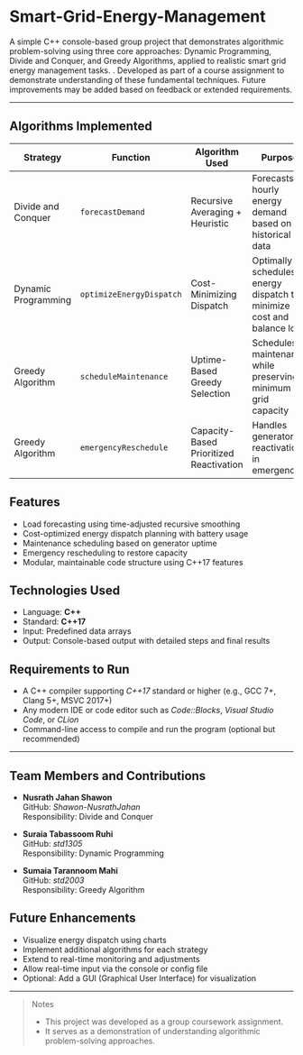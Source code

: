 # Smart-Grid-Energy-Management
A simple C++ console-based group project that demonstrates algorithmic problem-solving using three core approaches: Dynamic Programming, Divide and Conquer, and Greedy Algorithms, applied to realistic smart grid energy management tasks.
. Developed as part of a course assignment to demonstrate understanding of these fundamental techniques. Future improvements may be added based on feedback or extended requirements.

---

## Algorithms Implemented

| Strategy              | Function              | Algorithm Used                      | Purpose                                                                 |
|-----------------------|-----------------------|--------------------------------------|-------------------------------------------------------------------------|
| Divide and Conquer    | `forecastDemand`      | Recursive Averaging + Heuristic      | Forecasts hourly energy demand based on historical data                |
| Dynamic Programming   | `optimizeEnergyDispatch` | Cost-Minimizing Dispatch             | Optimally schedules energy dispatch to minimize cost and balance load  |
| Greedy Algorithm      | `scheduleMaintenance` | Uptime-Based Greedy Selection        | Schedules maintenance while preserving minimum grid capacity           |
| Greedy Algorithm      | `emergencyReschedule` | Capacity-Based Prioritized Reactivation | Handles generator reactivation in emergencies                      |


## Features

- Load forecasting using time-adjusted recursive smoothing
- Cost-optimized energy dispatch planning with battery usage
- Maintenance scheduling based on generator uptime
- Emergency rescheduling to restore capacity
- Modular, maintainable code structure using C++17 features


## Technologies Used

- Language: **C++**
- Standard: **C++17**
- Input: Predefined data arrays
- Output: Console-based output with detailed steps and final results


## Requirements to Run

- A C++ compiler supporting *C++17* standard or higher (e.g., GCC 7+, Clang 5+, MSVC 2017+)
- Any modern IDE or code editor such as *Code::Blocks*, *Visual Studio Code*, or *CLion*
- Command-line access to compile and run the program (optional but recommended)

---

## Team Members and Contributions

- **Nusrath Jahan Shawon**  
  GitHub: *Shawon-NusrathJahan*  
  Responsibility: Divide and Conquer

- **Suraia Tabassoom Ruhi**  
  GitHub: *std1305*  
  Responsibility: Dynamic Programming

- **Sumaia Tarannoom Mahi**  
  GitHub: *std2003*  
  Responsibility: Greedy Algorithm
  

## Future Enhancements

* Visualize energy dispatch using charts
* Implement additional algorithms for each strategy
* Extend to real-time monitoring and adjustments
* Allow real-time input via the console or config file
* Optional: Add a GUI (Graphical User Interface) for visualization


---
> Notes
>* This project was developed as a group coursework assignment.
>* It serves as a demonstration of understanding algorithmic problem-solving approaches.
